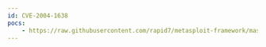 ```yaml
---
id: CVE-2004-1638
pocs:
    - https://raw.githubusercontent.com/rapid7/metasploit-framework/master/modules/exploits/windows/smtp/mailcarrier_smtp_ehlo.rb
---
```

